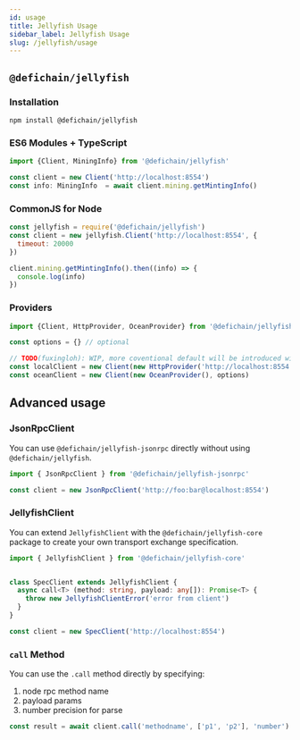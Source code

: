 ```yaml
---
id: usage
title: Jellyfish Usage
sidebar_label: Jellyfish Usage
slug: /jellyfish/usage
---
```


## `@defichain/jellyfish`

### Installation

```shell
npm install @defichain/jellyfish
```

### ES6 Modules + TypeScript

```ts
import {Client, MiningInfo} from '@defichain/jellyfish'

const client = new Client('http://localhost:8554')
const info: MiningInfo  = await client.mining.getMintingInfo()
```

### CommonJS for Node

```js
const jellyfish = require('@defichain/jellyfish')
const client = new jellyfish.Client('http://localhost:8554', {
  timeout: 20000
})

client.mining.getMintingInfo().then((info) => {
  console.log(info)
})
```

### Providers

```js
import {Client, HttpProvider, OceanProvider} from '@defichain/jellyfish'

const options = {} // optional

// TODO(fuxingloh): WIP, more coventional default will be introduced with convenience
const localClient = new Client(new HttpProvider('http://localhost:8554'), options)
const oceanClient = new Client(new OceanProvider(), options)
```

## Advanced usage

### JsonRpcClient

You can use `@defichain/jellyfish-jsonrpc` directly without using `@defichain/jellyfish`.

```ts
import { JsonRpcClient } from '@defichain/jellyfish-jsonrpc'

const client = new JsonRpcClient('http://foo:bar@localhost:8554')
```

### JellyfishClient

You can extend `JellyfishClient` with the `@defichain/jellyfish-core` package to create your own transport exchange specification.

```ts
import { JellyfishClient } from '@defichain/jellyfish-core'


class SpecClient extends JellyfishClient {
  async call<T> (method: string, payload: any[]): Promise<T> {
    throw new JellyfishClientError('error from client')
  }
}

const client = new SpecClient('http://localhost:8554')
```

### `call` Method

You can use the `.call` method directly by specifying:

1. node rpc method name
2. payload params
3. number precision for parse

```ts
const result = await client.call('methodname', ['p1', 'p2'], 'number')
```
